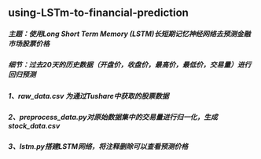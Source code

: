 ## using-LSTm-to-financial-prediction<br>
##### 主题：使用Long Short Term Memory (LSTM)长短期记忆神经网络去预测金融市场股票价格<br>
##### 细节：过去20天的历史数据（开盘价，收盘价，最高价，最低价，交易量）进行回归预测<br>
##### 1、raw_data.csv 为通过Tushare中获取的股票数据<br>
##### 2、preprocess_data.py对原始数据集中的交易量进行归一化，生成stock_data.csv<br>
##### 3、lstm.py搭建LSTM网络，将注释删除可以查看预测价格<br>
